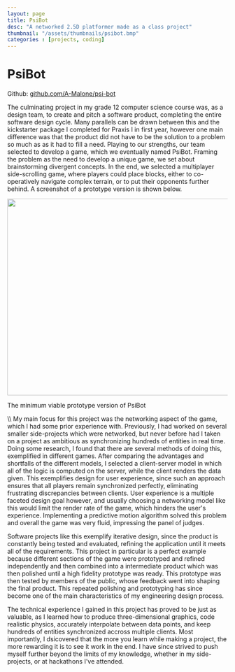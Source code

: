 ```yaml
---
layout: page
title: PsiBot
desc: "A networked 2.5D platformer made as a class project"
thumbnail: "/assets/thumbnails/psibot.bmp"
categories : [projects, coding]
---
```


PsiBot
=======
Github: [github.com/A-Malone/psi-bot](https://github.com/A-Malone/psi-bot)

The culminating project in my grade 12 computer science course was, as a design team, to create and pitch a software product, completing the entire software design cycle. Many parallels can be drawn between this and the kickstarter package I completed for Praxis I in first year, however one main difference was that the product did not have to be the solution to a problem so much as as it had to fill a need. Playing to our strengths, our team selected to develop a game, which we eventually named PsiBot. Framing the problem as the need to develop a unique game, we set about brainstorming divergent concepts. In the end, we selected a multiplayer side-scrolling game, where players could place blocks, either to co-operatively navigate complex terrain, or to put their opponents further behind. A screenshot of a prototype version is shown below.

<div class="center">
    <div>
        <img src="{{ site.baseurl }}/assets/psibot1.bmp" style="width: 600px; height:450px;">
        <p>The minimum viable prototype version of PsiBot</p>
    </div>
</div>
\\
My main focus for this project was the networking aspect of the game, which I had some prior experience with. Previously, I had worked on several smaller side-projects which were networked, but never before had I taken on a project as ambitious as synchronizing hundreds of entities in real time. Doing some research, I found that there are several methods of doing this, exemplified in different games. After comparing the advantages and shortfalls of the different models, I selected a client-server model in which all of the logic is computed on the server, while the client renders the data given. This exemplifies design for user experience, since such an approach ensures that all players remain synchronized perfectly, eliminating frustrating discrepancies between clients. User experience is a multiple faceted design goal however, and usually choosing a networking model like this would limit the render rate of the game, which hinders the user's experience. Implementing a predictive motion algorithm solved this problem and overall the game was very fluid, impressing the panel of judges.

Software projects like this exemplify iterative design, since the product is constantly being tested and evaluated, refining the application until it meets all of the requirements. This project in particular is a perfect example because different sections of the game were prototyped and refined independently and then combined into a intermediate product which was then polished until a high fidelity prototype was ready. This prototype was then tested by members of the public, whose feedback went into shaping the final product. This repeated polishing and prototyping has since become one of the main characteristics of my engineering design process.

The technical experience I gained in this project has proved to be just as valuable, as I learned how to produce three-dimensional graphics, code realistic physics, accurately interpolate between data points, and keep hundreds of entities synchronized accross multiple clients. Most importantly, I dsicovered that the more you learn while making a project, the more rewarding it is to see it work  in the end. I have since strived to push myself further beyond the limits of my knowledge, whether in my side-projects, or at hackathons I've attended.
